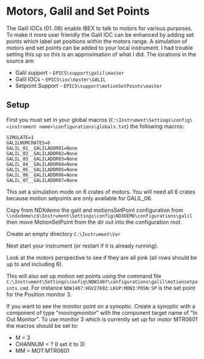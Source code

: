 # Motors, Galil and Set Points

The Galil IOCs (01..08) enable IBEX to talk to motors for various purposes. To make it more user friendly the Galil IOC can be enhanced by adding set points which label set positions within the motors range.
A simulation of motors and set points can be added to your local instrument. I had trouble setting this up so this is an approximation of what I did. 
The locations in the source are:

* Galil support - `EPICS\support\galil\master`
* Galil IOCs - `EPICS\ioc\master\GALIL`
* Setpoint Support - `EPICS\support\motionSetPoints\master`

## Setup

First you must set in your global macros (`C:\Instrument\Settings\config\<instrument name>\configurations\globals.txt`) the following macros:

    SIMULATE=1
    GALILNUMCRATES=6
    GALIL_01__GALILADDR01=None
    GALIL_02__GALILADDR02=None
    GALIL_03__GALILADDR03=None
    GALIL_04__GALILADDR04=None 
    GALIL_05__GALILADDR05=None
    GALIL_06__GALILADDR06=None
    GALIL_07__GALILADDR07=None

This set a simulation mode on 6 crates of motors. You will need all 6 crates because motion setpoints are only available for GALIL_06.

Copy from NDXdemo the galil and motionsSetPoint configuration from `\\ndxdemo\c$\Instrument\Settings\config\NDXDEMO\configurations\galil` then move MotionSetPoint from the dir out into the configuration root.

Create an empty directory `C:\Instrument\Var`

Next start your instrument (or restart if it is already running).

Look at the motors perspective to see if they are all pink (all rows should be up to and including 6).

This will also set up motion set points using the command file ```C:\Instrument\Settings\config\NDW1407\configurations\galil\motionsetpoints.cmd```. For instance ```NDW1407:HGV27692:LKUP:MON3:POSN:SP``` is the set point for the Position monitor 3.

If you want to see the monitor point on a synoptic. Create a synoptic with a component of type "movingmonitor" with the component target name of "In Out Monitor". To use monitor 3 which is currently set up for motor MTR0601 the macros should be set to:
* M = 3
* CHANNUM = ? (I set it to 3)
* MM = MOT:MTR0601

